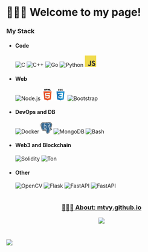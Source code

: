 

<h3 align="left">
  
  <h1> 👨🏽‍💻 Welcome to my page! </h1>
  
  ### My Stack
  
  - #### Code
   
    <img alt="C" height="30px" src="https://img.shields.io/badge/c-%2300599C.svg?style=for-the-badge&logo=c&logoColor=white" />

    <img alt="C++" height="30px" src="https://img.shields.io/badge/c++-%2300599C.svg?style=for-the-badge&logo=c%2B%2B&logoColor=white" />

    <img alt="Go" height="30px" src="https://img.shields.io/badge/go-%2300ADD8.svg?style=for-the-badge&logo=go&logoColor=white" />

    <img alt="Python" height="30px" src="https://img.shields.io/badge/python-3670A0?style=for-the-badge&logo=python&logoColor=ffdd54" />

    <img alt="JavaScript" height="30px" src="https://raw.githubusercontent.com/github/explore/80688e429a7d4ef2fca1e82350fe8e3517d3494d/topics/javascript/javascript.png" />

  
  - #### Web

    <img alt="Node.js" height="30px" src="https://img.shields.io/badge/node.js-6DA55F?style=for-the-badge&logo=node.js&logoColor=white" />

    <img alt="HTML5" height="30px" src="https://raw.githubusercontent.com/github/explore/80688e429a7d4ef2fca1e82350fe8e3517d3494d/topics/html/html.png" />

    <img alt="CSS3" height="30px" src="https://raw.githubusercontent.com/github/explore/80688e429a7d4ef2fca1e82350fe8e3517d3494d/topics/css/css.png" />
  
    <img alt="Bootstrap" height="30px" src="https://img.shields.io/badge/bootstrap-%23563D7C.svg?style=for-the-badge&logo=bootstrap&logoColor=white" />

  
  - #### DevOps and DB
  
    <img alt="Docker" height="30px" src="https://img.shields.io/badge/docker-%230db7ed.svg?style=for-the-badge&logo=docker&logoColor=white" />

    <img alt="PostgreSQL" height="30px" src="https://raw.githubusercontent.com/github/explore/80688e429a7d4ef2fca1e82350fe8e3517d3494d/topics/postgresql/postgresql.png" />

    <img alt="MongoDB" height="30px" src="https://img.shields.io/badge/MongoDB-%234ea94b.svg?style=for-the-badge&logo=mongodb&logoColor=white" />

    <img alt="Bash" height="30px" src="https://img.shields.io/badge/shell_script-%23121011.svg?style=for-the-badge&logo=gnu-bash&logoColor=white" />
  
  
  - #### Web3 and Blockchain

    <img alt="Solidity" height="30px" src="https://img.shields.io/badge/Solidity-%23363636.svg?style=for-the-badge&logo=solidity&logoColor=white" />
  
    <img alt="Ton" height="30px" src="https://user-images.githubusercontent.com/44533918/202828984-77252bba-77eb-4676-a01d-41844d447bbe.png" />
  

  
  - #### Other
  
    <img alt="OpenCV" height="30px" src="https://img.shields.io/badge/opencv-%23white.svg?style=for-the-badge&logo=opencv&logoColor=white" />

    <img alt="Flask" height="30px" src="https://img.shields.io/badge/flask-%23000.svg?style=for-the-badge&logo=flask&logoColor=white" />

    <img alt="FastAPI" height="30px" src="https://img.shields.io/badge/FastAPI-005571?style=for-the-badge&logo=fastapi" />
  
    <img alt="FastAPI" height="30px" src="https://img.shields.io/badge/django-%23092E20.svg?style=for-the-badge&logo=django&logoColor=white" />

</h3>

#

<h3 align="center">
  <a align="center" href="https://mtvy.github.io">👨🏽‍💻 About: mtvy.github.io</a>
</h3>
<p align="center">
  <img width="800" src="https://user-images.githubusercontent.com/44533918/199681635-86834352-60fc-4d5f-a14e-40545de05a03.svg"/>
</p>

#
<a> <img width="120" src="https://profile-counter.glitch.me/mtvy/count.svg"/> </a>
